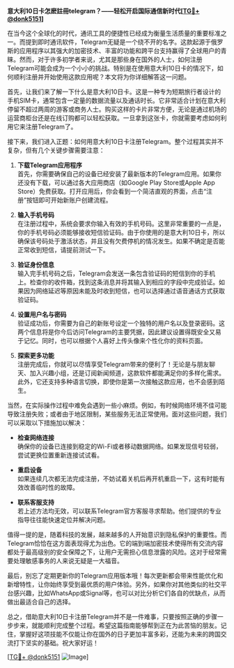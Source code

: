 **意大利10日卡怎麽註冊telegram？——轻松开启国际通信新时代[[TG💪+ @donk5151](https://t.me/s/donk5151)]**

在当今这个全球化的时代，通讯工具的便捷性已经成为衡量生活质量的重要标准之一。而提到即时通讯软件，Telegram无疑是一个绕不开的名字。这款起源于俄罗斯的应用程序以其强大的加密技术、丰富的功能和跨平台支持赢得了全球用户的青睐。然而，对于许多初学者来说，尤其是那些身在国外的人士，如何注册Telegram可能会成为一个小小的挑战。特别是在使用意大利10日卡的情况下，如何顺利注册并开始使用这款应用呢？本文将为你详细解答这一问题。

首先，让我们来了解一下什么是意大利10日卡。这是一种专为短期旅行者设计的手机SIM卡，通常包含一定量的数据流量以及通话时长。它非常适合计划在意大利停留不超过两周的游客或商务人士。购买这样的卡片非常方便，无论是通过机场的运营商柜台还是在线订购都可以轻松获取。一旦拿到这张卡，你就需要考虑如何利用它来注册Telegram了。

接下来，我们进入正题：如何用意大利10日卡注册Telegram。整个过程其实并不复杂，但有几个关键步骤需要注意：

1. **下载Telegram应用程序**  
   首先，你需要确保自己的设备已经安装了最新版本的Telegram应用。如果你还没有下载，可以通过各大应用商店（如Google Play Store或Apple App Store）免费获取。打开应用后，你会看到一个简洁直观的界面，点击“注册”按钮即可开始新账户创建流程。

2. **输入手机号码**  
   在注册过程中，系统会要求你输入有效的手机号码。这里非常重要的一点是，你的手机号码必须能够接收短信验证码。由于你使用的是意大利10日卡，所以确保该号码处于激活状态，并且没有欠费停机的情况发生。如果不确定是否能正常收到短信，请提前测试一下。

3. **验证身份信息**  
   输入完手机号码之后，Telegram会发送一条包含验证码的短信到你的手机上。检查你的收件箱，找到这条消息并将其输入到相应的字段中完成验证。如果因为网络延迟等原因未能及时收到短信，也可以选择通过语音通话方式获取验证码。

4. **设置用户名与密码**  
   验证成功后，你需要为自己的新账号设定一个独特的用户名以及登录密码。这两个信息将是你今后访问Telegram的主要凭据，因此建议设置得既安全又易于记忆。同时，也可以根据个人喜好上传头像来个性化你的资料页面。

5. **探索更多功能**  
   注册完成后，你就可以尽情享受Telegram带来的便利了！无论是与朋友聊天、加入兴趣小组，还是订阅新闻频道，这款软件都能满足你的多样化需求。此外，它还支持多种语言切换，即使你是第一次接触这款应用，也不会感到陌生。

当然，在实际操作过程中难免会遇到一些小麻烦。例如，有时候网络环境不佳可能导致注册失败；或者由于地区限制，某些服务无法正常使用。面对这些问题，我们可以采取以下措施加以解决：

- **检查网络连接**  
  确保你的设备已连接到稳定的Wi-Fi或者移动数据网络。如果发现信号较弱，尝试更换位置重新连接试试看。
  
- **重启设备**  
  如果连续几次都无法完成注册，不妨试着关机后再开机重启一下，这有时能有效改善临时性的故障。

- **联系客服支持**  
  若上述方法均无效，可以联系Telegram官方客服寻求帮助。他们提供的专业指导往往能快速定位并解决问题。

值得一提的是，随着科技的发展，越来越多的人开始意识到隐私保护的重要性。而Telegram恰恰在这方面表现得尤为出色。它的端到端加密技术使得所有交流内容都处于最高级别的安全保障之下，让用户无需担心信息泄露的风险。这对于经常需要处理敏感事务的人来说无疑是一大福音。

最后，别忘了定期更新你的Telegram应用版本哦！每次更新都会带来性能优化和新增特性，让你始终享受到最优质的用户体验。另外，如果你对其他类似的社交平台感兴趣，比如WhatsApp或Signal等，也可以对比分析它们各自的优缺点，从而做出最适合自己的选择。

总之，借助意大利10日卡注册Telegram并不是一件难事，只要按照正确的步骤一步步来，就能顺利完成整个过程。希望这篇指南能够帮到正在为此苦恼的朋友。记住，掌握好这项技能不仅能让你在国外的日子更加丰富多彩，还能为未来的跨国交流打下坚实的基础。祝大家好运！

[[TG💪+ @donk5151](https://t.me/s/donk5151) ![Image](https://i.postimg.cc/rwNCRYN7/Snipaste-2025-04-30-17-27-05.png)]